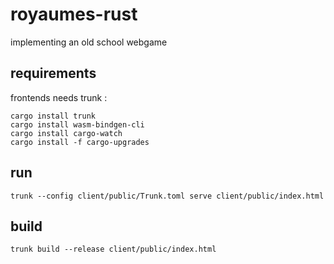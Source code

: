 # royaumes-rust
implementing an old school webgame

## requirements

frontends needs trunk :

```shell
cargo install trunk
cargo install wasm-bindgen-cli
cargo install cargo-watch
cargo install -f cargo-upgrades
```

## run

```shell
trunk --config client/public/Trunk.toml serve client/public/index.html

```

## build

```shell
trunk build --release client/public/index.html
```